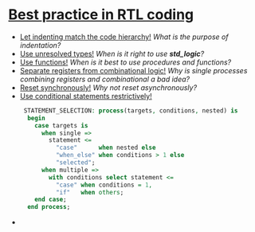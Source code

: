 # [Best practice in RTL coding](./RTL%20coding.md)
* [Let indenting match the code hierarchy!](./layout.md)
  _What is the purpose of indentation?_
* [Use unresolved types!](./type-resolution.md)
  _When is it right to use **std_logic**?_
* [Use functions!](./subprograms.md)
  _When is it best to use procedures and functions?_
* [Separate registers from combinational logic!](./sequential-logic.md)
  _Why is single processes combining registers and combinational a bad idea?_
* [Reset synchronously!](./reset.md)
  _Why not reset asynchronously?_
* [Use conditional statements restrictively!](./conditionals.md)  
  ```vhdl
   STATEMENT_SELECTION: process(targets, conditions, nested) is 
    begin 
      case targets is 
        when single => 
          statement <=                                    
            "case"      when nested else
            "when_else" when conditions > 1 else
            "selected";
        when multiple =>   
          with conditions select statement <= 
            "case" when conditions = 1, 
            "if"   when others;
      end case;
    end process;
  ```
* [](./.md)


